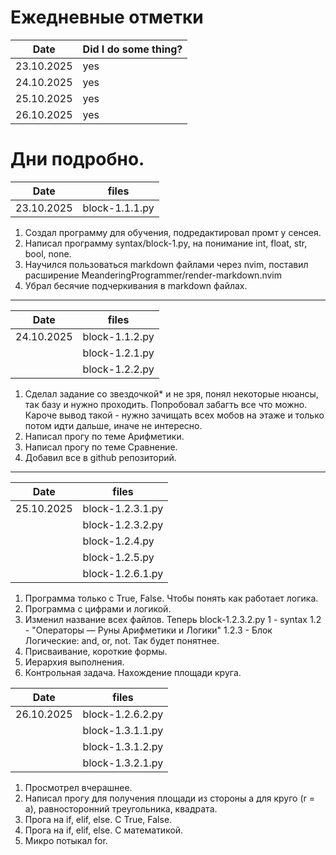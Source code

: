 # Ежедневные отметки
| Date | Did I do some thing? |
| ------| -------------------- |
| 23.10.2025 | yes |
| 24.10.2025 | yes |
| 25.10.2025 | yes |
| 26.10.2025 | yes |
# Дни подробно.

| Date | files |
| ------ | -------------------- |
| 23.10.2025 | block-1.1.1.py |
1. Создал программу для обучения, подредактировал промт у сенсея.
2. Написал программу syntax/block-1.py, на понимание int, float, str, bool, none.
3. Научился пользоваться markdown файлами через nvim, поставил расширение MeanderingProgrammer/render-markdown.nvim
4. Убрал бесячие подчеркивания в markdown файлах.
---

| Date | files |
| ------ | -------------------- |
| 24.10.2025 | block-1.1.2.py |
| | block-1.2.1.py |
| | block-1.2.2.py|


1. Сделал задание со звездочкой* и не зря, понял некоторые нюансы, так базу и нужно проходить. Попробовал забагть все что можно. Кароче вывод такой - нужно зачищать всех мобов на этаже и только потом идти дальше, иначе не интересно.
2. Написал прогу по теме Арифметики.
3. Написал прогу по теме Сравнение.
4. Добавил все в github репозиторий.
---

| Date | files |
| ------ | -------------------- |
| 25.10.2025 | block-1.2.3.1.py |
| | block-1.2.3.2.py |
| | block-1.2.4.py |
| | block-1.2.5.py |
| | block-1.2.6.1.py |

1. Программа только с True, False. Чтобы понять как работает логика.
2. Программа с цифрами и логикой.
3. Изменил название всех файлов.
Теперь block-1.2.3.2.py
1 - syntax
1.2 - "Операторы — Руны Арифметики и Логики"
1.2.3 - Блок Логические: and, or, not.
Так будет понятнее.
4. Присваивание, короткие формы.
5. Иерархия выполнения.
6. Контрольная задача. Нахождение площади круга.

| Date | files |
| ------ | -------------------- |
| 26.10.2025 | block-1.2.6.2.py |
| | block-1.3.1.1.py |
| | block-1.3.1.2.py |
| | block-1.3.2.1.py |

1. Просмотрел вчерашнее.
2. Написал прогу для получения площади из стороны a для круго (r = a), равносторонний треугольника, квадрата.
3. Прога на if, elif, else. С True, False.
4. Прога на if, elif, else. С математикой.
5. Микро потыкал for.
